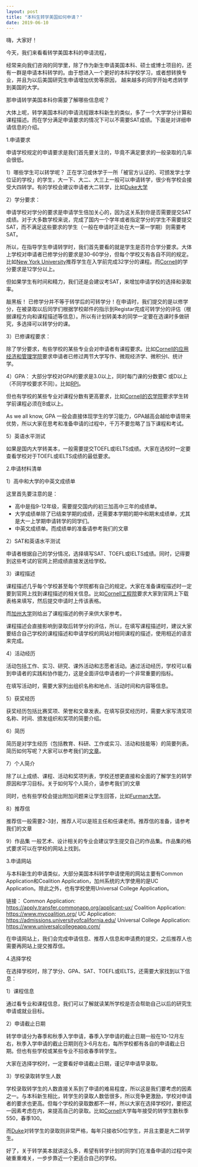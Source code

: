 ```yaml
---
layout: post
title: "本科生转学美国如何申请？"
date: 2019-06-10
---
```


嗨，大家好！

今天，我们来看看转学美国本科的申请流程，

经常来向我们咨询的同学里，除了作为新生申请美国本科、硕士或博士项目的，还有一群是申请本科转学的。由于想进入一个更好的本科学校学习，或者想转换专业，并且为以后美国研究生申请增加优势等原因， 越来越多的同学开始考虑转学到美国的大学。

那申请转学美国本科你需要了解哪些信息呢？

大体上呢，转学美国本科的申请流程跟本科新生的类似，多了一个大学学分计算和课程描述。而在学分满足申请要求的情况下可以不需要SAT成绩。下面是对详细申请信息的介绍。

1.申请要求

申请学校规定的申请要求是我们首先要关注的，毕竟不满足要求的一般录取的几率会很低。

1）哪些学生可以转学呢？
正在学习或休学于一所「被官方认证的、可颁发学士学位证的学校」的学生，大一下、大二、大三上一般可以申请转学，很少有学校会接受大四转学。有的学校会建议申请者大二转学，比如[Duke大学](https://admissions.duke.edu/application/instructions#general-instructions-general-instructions-transfers)

2）学分要求：

申请学校对学分的要求是申请学生倍加关心的，因为这关系到你是否需要提交SAT成绩。对于大多数学校来说，完成了国内一个学年或者指定学分的学生不需要提交SAT，而不满足这些要求的学生（一般在申请时正处在大一第一学期）则需要考SAT。

所以，在指导学生申请转学时，我们首先要看的就是学生是否符合学分要求。大体上学校对申请者已修学分的要求是30-60学分，但每个学校又有各自不同的规定。比如[New York University](https://www.nyu.edu/admissions/undergraduate-admissions/how-to-apply/transfer-applicants.html)推荐学生在入学前完成32学分的课程。而[Cornell](https://admissions.cornell.edu/apply/transfer-applicants)的学分要求是12学分以上。

但如果学生有时间和精力，我们还是会建议考SAT，来增加申请学校的选择和录取率。

敲黑板！
已修学分并不等于转学后的可转学分！在申请时，我们提交的是以修学分，在被录取以后同学们根据学校邮件的指示到Registar完成可转学分的评估（根据课程方向和课程描述等信息）。所以有计划转美本的同学一定要在选课时多做研究，多选择可以转学分的课。

3）已修课程要求：

除了学分要求，有些学校的某些专业会对申请者有课程要求。比如[Cornell的应用经济和管理学院](https://admissions.cornell.edu/sites/admissions.cornell.edu/files/2018%20Transfer%20Guide%20FINAL.pdf)要求申请者已修过两节大学写作、微观经济学、微积分I、统计学。

4）GPA：
大部分学校对GPA的要求是3.0以上，同时每门课的分数要C 或D以上（不同学校要求不同）。比如[RPI](https://admissions.rpi.edu/undergraduate/transfer)。

但也有学校的某些专业对课程分数有更高要求，比如[Cornell的农学院](https://admissions.cornell.edu/sites/admissions.cornell.edu/files/2018%20Transfer%20Guide%20FINAL.pdf)要求学生转学前课程必须在B或以上。

As we all know, GPA 一般会直接体现学生的学习能力，GPA越高会越给申请带来优势，所以大家在思考和准备申请的过程中，千万不要忽略了当下课程和考试。

5）英语水平测试

如果是国内大学转美本，一般需要提交TOEFL或IELTS成绩。大家在选校时一定要查看学校对于TOEFL或IELTS成绩的最低要求。

2.申请材料清单

1）高中和大学的中英文成绩单

这里首先要注意的是：

* 高中是指9-12年级，需要提交国内的初三加高中三年的成绩单。
* 大学成绩单除了已结束学期的成绩，还需要本学期的期中和期末成绩单，尤其是大一上学期申请转学的同学们。
* 中英文成绩单。而成绩单的准备请参考我们的文章

2）SAT和英语水平测试

申请者根据自己的学分情况，选择填写SAT、TOEFL或IELTS成绩。同时，记得要到这些考试的官网上把成绩直接发送给学校。

3）课程描述

课程描述几乎每个学校甚至每个学院都有自己的规定。大家在准备课程描述时一定要到官网上找到课程描述的相关信息。比如[Cornell工程院](https://www.engineering.cornell.edu/admissions/undergraduate-admissions/transfer-applicants/course-description-forms)要求大家到官网上下载表格来填写，然后提交申请时上传该表格。

而[加州大学](https://www.ucop.edu/transfer-articulation/transferable-course-agreements/tca-update-process/course-outline-home-page.html)则给出了课程描述的例子来供大家参考。

课程描述会直接影响到录取后转学分的评估，所以，在填写课程描述时，建议大家要结合自己学校的课程描述和申请学校的网站对相同课程的描述，使用相近的语言来完成。

4）活动经历

活动包括工作、实习、研究、课外活动和志愿者活动。通过活动经历，学校可以看到申请者的实践和协作能力，这是全面评估申请者的一个非常重要的指标。

在填写活动时，需要大家列出组织名称和地点、活动时间和内容等信息。

5）获奖经历

获奖经历包括比赛奖项、荣誉和文章发表。在填写获奖经历时，需要大家写清奖项名称、时间、颁发组织和奖项的简要介绍。

6）简历

简历是对学生经历（包括教育、科研、工作或实习、活动和技能等）的简要列表。简历如何写呢？大家可以参考我们的[文章](http://www.tessay.org/blog/2017/09/12/resume)。

7）个人简介

除了以上成绩、课程、活动和奖项列表，学校还想更直接和全面的了解学生的转学原因和学习目标。关于如何写个人简介，请参考我们的文章

同时，也有些学校会提出附加问题来让学生回答，比如[Furman大学](https://apply.transfer.commonapp.org/applicant-ux/#/programMaterials/18433091/questions)。

8）推荐信

推荐信一般需要2-3封，推荐人可以是班主任和任课老师。推荐信的准备，请参考我们的文章

9）作品集
一般艺术、设计相关的专业会建议学生提交自己的作品集。作品集的格式要求可以在学校的网站上找到。

3.申请网站

与本科新生的申请类似，大部分美国本科转学申请使用的网站主要有Common Application和Coalition Application，加州系统的大学使用的是UC Application。除此之外，也有学校使用Universal College Application。

链接：
Common Application: https://apply.transfer.commonapp.org/applicant-ux/
Coalition Application: https://www.mycoalition.org/
UC Application: https://admissions.universityofcalifornia.edu/
Universal College Application: https://www.universalcollegeapp.com/

在申请网站上，我们会完成申请信息、推荐人信息和申请费的提交，之后推荐人也需要再网站上提交推荐信。

4.选择学校

在选择学校时，除了学分、GPA、SAT、TOEFL或IELTS，还需要大家找到以下信息：

1）课程信息

通过看专业和课程信息，我们可以了解就读某所学校是否会帮助自己以后的研究生申请或就业目标。

2）申请截止日期

转学申请分为春季和秋季入学申请，春季入学申请的截止日期一般在10-12月左右，秋季入学申请的截止日期则在3-6月左右，每所学校都有各自的申请截止日期。但也有些学校或某些专业不招收春季转学生。

大家在选择学校时，一定要看好申请截止日期，谨记早申请早录取。

3）学校录取转学生人数

学校录取转学生的人数直接关系到了申请的难易程度，所以这是我们要考虑的因素之一。与本科新生相比，转学生的录取人数低很多，所以竞争更激励，学校对申请者的要求也更高。但每个学校的录取数都不一样，所以大家在选择学校时，要把这一因素考虑在内，来提高自己的录取。比如[Cornell](https://admissions.cornell.edu/apply/transfer-applicants)大学每年接受的转学生数秋季550，春季100。



而[Duke](https://admissions.duke.edu/application/instructions#general-instructions-general-instructions-transfers)对转学生的录取则非常严格，每年只接收50位学生，并且主要是大二转学生。

好了，关于转学美本就讲这么多，希望有转学计划的同学们在准备申请的过程中突破重重难关，一步步靠近一个更适合自己的学校。

